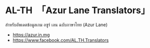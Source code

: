 AL-TH　「Azur Lane Translators」
===========================

สำหรับอัพเดตข้อมูลเกม อซูร์ เลน ฉบับภาษาไทย (Azur Lane)
- https://azur.in.mg
- https://www.facebook.com/AL.TH.Translators
